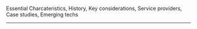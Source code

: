 Essential Charcateristics, History, Key considerations, Service providers, Case studies, Emerging techs
<hr>



